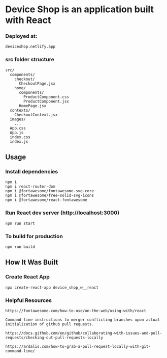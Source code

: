 # Device Shop is an application built with React 
### Deployed at:

```
deviceshop.netlify.app
```

### src folder structure

```
src/
  components/
    checkout/
      CheckoutPage.jsx
    home/
      components/
        ProductComponent.css
        ProductComponent.jsx
      HomePage.jsx
  contexts/
    CheckoutContext.jsx
  images/
    ...  
  App.css
  App.js
  index.css
  index.js
```

## Usage

### Install dependencies

```
npm i
npm i react-router-dom
npm i @fortawesome/fontawesome-svg-core
npm i @fortawesome/free-solid-svg-icons
npm i @fortawesome/react-fontawesome
```

### Run React dev server (http://localhost:3000)

```
npm run start
```

### To build for production

```
npm run build
```

## How It Was Built

### Create React App

```
npx create-react-app device_shop_w__react
```
### Helpful Resources

```
https://fontawesome.com/how-to-use/on-the-web/using-with/react

Command line instructions to merger conflicting branches upon actual initialization of github pull requests.

https://docs.github.com/en/github/collaborating-with-issues-and-pull-requests/checking-out-pull-requests-locally

https://ardalis.com/how-to-grab-a-pull-request-locally-with-git-command-line/
```
